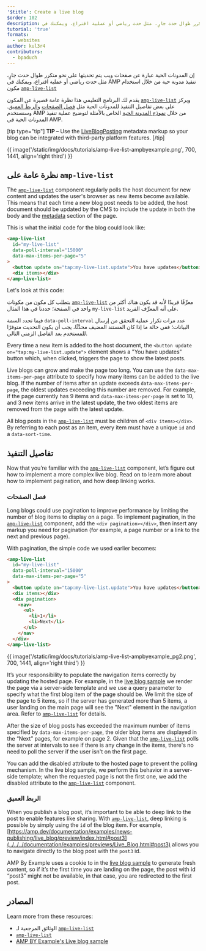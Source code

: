 ```yaml
---
'$title': Create a live blog
$order: 102
description: إن المدونات الحية عبارة عن صفحات ويب يتم تحديثها على نحو متكرر طوال حدث جارٍ، مثل حدث رياضي أو عملية اقتراع، ويمكنك في AMP تنفيذ مدونة حية من خلال استخدام...
tutorial: 'true'
formats:
  - websites
author: kul3r4
contributors:
  - bpaduch
---
```


إن المدونات الحية عبارة عن صفحات ويب يتم تحديثها على نحو متكرر طوال حدث جارٍ، مثل حدث رياضي أو عملية اقتراع، ويمكنك في AMP تنفيذ مدونة حية من خلال استخدام مكون [`amp-live-list`](../../../documentation/components/reference/amp-live-list.md)

يقدم لك البرنامج التعليمي هذا نظرة عامة قصيرة عن المكون [`amp-live-list`](../../../documentation/components/reference/amp-live-list.md) ويركز على بعض تفاصيل التنفيذ للمدونات الحية مثل [فصل الصفحات](#pagination) و[الربط العميق](#deeplinking). وسنستخدم AMP من خلال [نموذج المدونة الحية](live_blog.md) الخاص بالأمثلة لتوضيح عملية تنفيذ المدونات الحية في AMP.

[tip type="tip"] **TIP –** Use the [LiveBlogPosting](http://schema.org/LiveBlogPosting) metadata markup so your blog can be integrated with third-party platform features. [/tip]

{{ image('/static/img/docs/tutorials/amp-live-list-ampbyexample.png', 700, 1441, align='right third') }}

## نظرة عامة على `amp-live-list`

The [`amp-live-list`](../../../documentation/components/reference/amp-live-list.md) component regularly polls the host document for new content and updates the user's browser as new items become available. This means that each time a new blog post needs to be added, the host document should be updated by the CMS to include the update in both the body and the [metadata](../../../documentation/examples/documentation/Live_Blog.html#metadata) section of the page.

This is what the initial code for the blog could look like:

```html
<amp-live-list
  id="my-live-list"
  data-poll-interval="15000"
  data-max-items-per-page="5"
>
  <button update on="tap:my-live-list.update">You have updates</button>
  <div items></div>
</amp-live-list>
```

Let's look at this code:

يتطلب كل مكون من مكونات [`amp-live-list`](../../../documentation/components/reference/amp-live-list.md) معرِّفًا فريدًا لأنه قد يكون هناك أكثر من واحد في الصفحة؛ حددنا في هذا المثال `my-live-list` على أنه المعرِّف الفريد.

فيما تحدد السمة `data-poll-interval` عدد مرات تكرار عملية التحقق من إرسال البيانات؛ ففي حالة ما إذا كان المستند المضيف محدَّثًا، يجب أن يكون التحديث متوفرًا للمستخدم بعد الفاصل الزمني التالي.

Every time a new item is added to the host document, the `<button update on="tap:my-live-list.update">` element shows a "You have updates" button which, when clicked, triggers the page to show the latest posts.

Live blogs can grow and make the page too long. You can use the `data-max-items-per-page` attribute to specify how many items can be added to the live blog. If the number of items after an update exceeds `data-max-items-per-page`, the oldest updates exceeding this number are removed. For example, if the page currently has 9 items and `data-max-items-per-page` is set to 10, and 3 new items arrive in the latest update, the two oldest items are removed from the page with the latest update.

All blog posts in the [`amp-live-list`](../../../documentation/components/reference/amp-live-list.md) must be children of `<div items></div>`. By referring to each post as an item, every item must have a unique `id` and a `data-sort-time`.

## تفاصيل التنفيذ

Now that you’re familiar with the [`amp-live-list`](../../../documentation/components/reference/amp-live-list.md) component, let’s figure out how to implement a more complex live blog. Read on to learn more about how to implement pagination, and how deep linking works.

### فصل الصفحات <a name="pagination"></a>

Long blogs could use pagination to improve performance by limiting the number of blog items to display on a page. To implement pagination, in the [`amp-live-list`](../../../documentation/components/reference/amp-live-list.md) component, add the `<div pagination></div>`, then insert any markup you need for pagination (for example, a page number or a link to the next and previous page).

With pagination, the simple code we used earlier becomes:

```html
<amp-live-list
  id="my-live-list"
  data-poll-interval="15000"
  data-max-items-per-page="5"
>
  <button update on="tap:my-live-list.update">You have updates</button>
  <div items></div>
  <div pagination>
    <nav>
      <ul>
        <li>1</li>
        <li>Next</li>
      </ul>
    </nav>
  </div>
</amp-live-list>
```

{{ image('/static/img/docs/tutorials/amp-live-list-ampbyexample_pg2.png', 700, 1441, align='right third') }}

It’s your responsibility to populate the navigation items correctly by updating the hosted page. For example, in the [live blog sample](live_blog.md) we render the page via a server-side template and we use a query parameter to specify what the first blog item of the page should be. We limit the size of the page to 5 items, so if the server has generated more than 5 items, a user landing on the main page will see the "Next" element in the navigation area. Refer to [`amp-live-list`](../../../documentation/components/reference/amp-live-list.md) for details.

After the size of blog posts has exceeded the maximum number of items specified by `data-max-items-per-page`, the older blog items are displayed in the “Next” pages, for example on page 2. Given that the [`amp-live-list`](../../../documentation/components/reference/amp-live-list.md) polls the server at intervals to see if there is any change in the items, there's no need to poll the server if the user isn't on the first page.

You can add the disabled attribute to the hosted page to prevent the polling mechanism. In the live blog sample, we perform this behavior in a server-side template; when the requested page is not the first one, we add the disabled attribute to the [`amp-live-list`](../../../documentation/components/reference/amp-live-list.md) component.

### الربط العميق <a name="deeplinking"></a>

When you publish a blog post, it’s important to be able to deep link to the post to enable features like sharing. With [`amp-live-list`](../../../documentation/components/reference/amp-live-list.md), deep linking is possible by simply using the `id` of the blog item. For example, [https://amp.dev/documentation/examples/news-publishing/live_blog/preview/index.html#post3](../../../documentation/examples/previews/Live_Blog.html#post3) allows you to navigate directly to the blog post with the `post3` id.

AMP By Example uses a cookie to in the [live blog sample](live_blog.md) to generate fresh content, so if it’s the first time you are landing on the page, the post with id “post3” might not be available, in that case, you are redirected to the first post.

## المصادر

Learn more from these resources:

- الوثائق المرجعية لـ [`amp-live-list`](../../../documentation/components/reference/amp-live-list.md)
- [`amp-live-list`](../../../documentation/components/reference/amp-live-list.md)
- [AMP BY Example's Live blog sample](live_blog.md)
